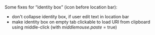 Some fixes for “identity box” (icon before location bar):
* don't collapse identity box, if user edit text in location bar
* make identity box on empty tab clickable to load URI from clipboard using middle-click (with <em>middlemouse.paste</em> = true)